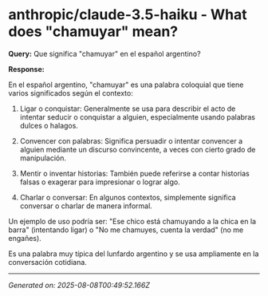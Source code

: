 # anthropic/claude-3.5-haiku - What does "chamuyar" mean?

**Query:** Que significa "chamuyar" en el español argentino?



**Response:**

En el español argentino, "chamuyar" es una palabra coloquial que tiene varios significados según el contexto:

1. Ligar o conquistar: Generalmente se usa para describir el acto de intentar seducir o conquistar a alguien, especialmente usando palabras dulces o halagos.

2. Convencer con palabras: Significa persuadir o intentar convencer a alguien mediante un discurso convincente, a veces con cierto grado de manipulación.

3. Mentir o inventar historias: También puede referirse a contar historias falsas o exagerar para impresionar o lograr algo.

4. Charlar o conversar: En algunos contextos, simplemente significa conversar o charlar de manera informal.

Un ejemplo de uso podría ser: "Ese chico está chamuyando a la chica en la barra" (intentando ligar) o "No me chamuyes, cuenta la verdad" (no me engañes).

Es una palabra muy típica del lunfardo argentino y se usa ampliamente en la conversación cotidiana.

---
*Generated on: 2025-08-08T00:49:52.166Z*
